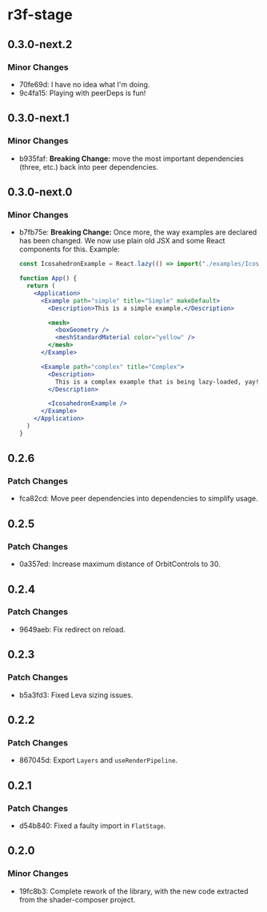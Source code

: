 # r3f-stage

## 0.3.0-next.2

### Minor Changes

- 70fe69d: I have no idea what I'm doing.
- 9c4fa15: Playing with peerDeps is fun!

## 0.3.0-next.1

### Minor Changes

- b935faf: **Breaking Change:** move the most important dependencies (three, etc.) back into peer dependencies.

## 0.3.0-next.0

### Minor Changes

- b7fb75e: **Breaking Change:** Once more, the way examples are declared has been changed. We now use plain old JSX and some React components for this. Example:

  ```jsx
  const IcosahedronExample = React.lazy(() => import("./examples/IcosahedronExample"))

  function App() {
    return (
      <Application>
        <Example path="simple" title="Simple" makeDefault>
          <Description>This is a simple example.</Description>

          <mesh>
            <boxGeometry />
            <meshStandardMaterial color="yellow" />
          </mesh>
        </Example>

        <Example path="complex" title="Complex">
          <Description>
            This is a complex example that is being lazy-loaded, yay!
          </Description>

          <IcosahedronExample />
        </Example>
      </Application>
    )
  }
  ```

## 0.2.6

### Patch Changes

- fca82cd: Move peer dependencies into dependencies to simplify usage.

## 0.2.5

### Patch Changes

- 0a357ed: Increase maximum distance of OrbitControls to 30.

## 0.2.4

### Patch Changes

- 9649aeb: Fix redirect on reload.

## 0.2.3

### Patch Changes

- b5a3fd3: Fixed Leva sizing issues.

## 0.2.2

### Patch Changes

- 867045d: Export `Layers` and `useRenderPipeline`.

## 0.2.1

### Patch Changes

- d54b840: Fixed a faulty import in `FlatStage`.

## 0.2.0

### Minor Changes

- 19fc8b3: Complete rework of the library, with the new code extracted from the shader-composer project.
